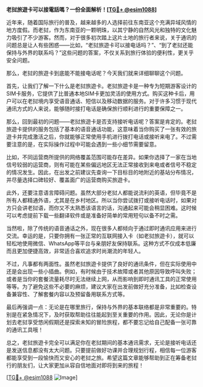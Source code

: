 **老挝旅遊卡可以接電話嗎？一份全面解析！[[TG💪+ @esim1088](https://t.me/s/esim1088)]**

近年来，随着国际旅行的普及，越来越多的人选择前往东南亚这个充满异域风情的地方度假。而老挝，作为东南亚的一颗明珠，以其宁静的自然风光和独特的文化魅力吸引了不少游客。然而，对于很多初次踏上这片土地的旅行者来说，关于通讯的问题总是让人有些困惑——比如，“老挝旅遊卡可以接电话吗？”、“到了老挝还能保持与外界的联系吗？”这些问题的答案，不仅关系到旅行体验的便利性，更关乎安全问题。

那么，老挝的旅遊卡到底能不能接电话呢？今天我们就来详细聊聊这个问题。

首先，让我们了解一下什么是老挝旅遊卡。老挝旅遊卡是一种专为短期游客设计的SIM卡服务，它提供了比普通本地SIM卡更加灵活的使用方式。购买这种卡后，用户可以在老挝境内享受语音通话、短信以及移动数据的服务。对于许多习惯于现代通讯方式的人来说，能够随时接打电话是确保旅行顺利进行的重要保障之一。

那么，回到最初的问题——老挝旅遊卡是否支持接听电话呢？答案是肯定的。老挝旅遊卡提供的服务包括了基本的语音通话功能，这意味着当你购买了一张有效的旅遊卡并完成激活之后，你就能够正常使用手机进行拨打电话或接听来电了。不过需要注意的是，在实际操作过程中可能会遇到一些小细节需要留意。

比如，不同运营商所提供的网络覆盖范围可能存在差异。如果你选择了一家在当地信号较弱的运营商，则有可能在某些偏远地区无法正常接收到来电或者信号不稳定的情况发生。因此，在出发之前建议先查询一下目标目的地附近的基站分布情况，并尽量选择口碑较好、覆盖面广的运营商购买旅遊卡。

此外，还要注意语言障碍问题。虽然大部分老挝人都能说流利的英语，但毕竟不是所有人都精通外语，尤其是在乡村地区。所以当你尝试拨打或接听电话时，如果对方只会讲老挝语，而你又不太熟悉该语言的话，沟通起来可能会稍显困难。这时候可以考虑提前下载一些翻译软件或是准备好简单的常用短句以备不时之需。

当然啦，除了传统的语音通话之外，现在很多人都倾向于通过即时通讯应用来进行交流。幸运的是，只要你拥有一张正常的互联网接入卡（如老挝旅遊卡），就可以轻松地使用微信、WhatsApp等平台与亲朋好友保持联系。这种方式不仅成本低廉而且更加便捷高效，非常适合喜欢追求时尚潮流的年轻人。

不过，凡事都有两面性。虽然老挝旅遊卡提供了良好的通讯条件，但在实际使用中还是会出现一些小插曲。例如，有时候由于技术故障或者其他原因导致呼叫失败；或者是当你的套餐流量耗尽时无法继续上网，从而影响到即时通讯工具的正常使用等等。为了避免这些不必要的麻烦，建议大家在出发前做好充分准备，比如检查设备兼容性、了解套餐内容以及预留备用联系方式等。

最后再强调一点：无论是在哪里旅行，保持与外界的基本联络都是非常重要的。特别是在紧急情况下，及时获取帮助往往能起到至关重要的作用。因此，无论你是计划去老挝享受悠闲假期还是探索未知的冒险旅程，都不要忘记给自己配备一张可靠的通讯工具哦！

总之，老挝旅遊卡完全可以满足你在老挝期间的基本通讯需求，无论是接听电话还是发送信息都没有太大问题。只要提前做好功课并合理规划行程，相信每一位游客都能享受到一段愉快而又安心的老挝之旅。希望这篇文章能够帮助到正在筹备老挝行的朋友们，让大家更加从容自信地面对即将到来的旅程！

[[TG💪+ @esim1088](https://t.me/s/esim1088) ![Image](https://i.postimg.cc/4NQfJmqS/Snipaste-2025-05-13-00-14-12.png)]